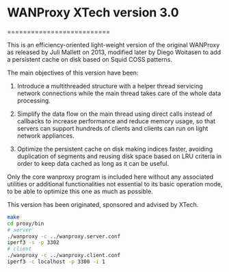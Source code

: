 # WANProxy XTech version 3.0
==========================

This is an efficiency-oriented light-weight version of the original WANProxy as released by Juli Mallett on 2013,
modified later by Diego Woitasen to add a persistent cache on disk based on Squid COSS patterns.

The main objectives of this version have been:

1. Introduce a multithreaded structure with a helper thread servicing network connections while the main thread takes
   care of the whole data processing.

2. Simplify the data flow on the main thread using direct calls instead of callbacks to increase performance and reduce
   memory usage, so that servers can support hundreds of clients and clients can run on light network appliances.

3. Optimize the persistent cache on disk making indices faster, avoiding duplication of segments and reusing disk space
   based on LRU criteria in order to keep data cached as long as it can be useful.

Only the core wanproxy program is included here without any associated utilities or additional functionalities not
essential to its basic operation mode, to be able to optimize this one as much as possible.

This version has been originated, sponsored and advised by XTech.

```sh
make
cd proxy/bin
# server
./wanproxy -c ../wanproxy.server.conf
iperf3 -s -p 3302
# client
./wanproxy -c ../wanproxy.client.conf
iperf3 -c localhost -p 3300 -i 1
```
